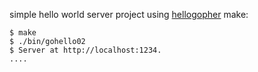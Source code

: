 simple hello world server project using [hellogopher](https://github.com/cloudflare/hellogopher) make:
```
$ make
$ ./bin/gohello02
$ Server at http://localhost:1234.
....
```

